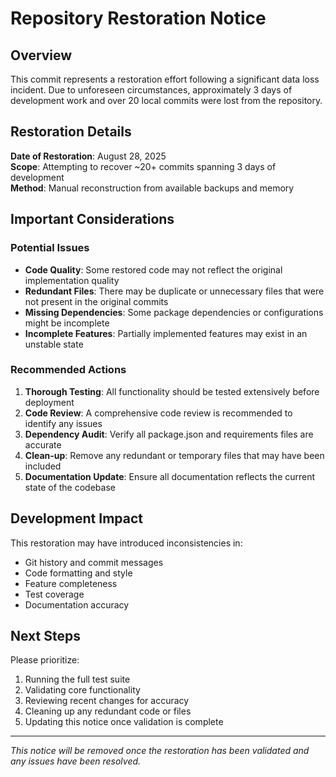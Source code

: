 # Repository Restoration Notice

## Overview

This commit represents a restoration effort following a significant data loss incident. Due to unforeseen circumstances, approximately 3 days of development work and over 20 local commits were lost from the repository.

## Restoration Details

**Date of Restoration**: August 28, 2025  
**Scope**: Attempting to recover ~20+ commits spanning 3 days of development  
**Method**: Manual reconstruction from available backups and memory

## Important Considerations

### Potential Issues

- **Code Quality**: Some restored code may not reflect the original implementation quality
- **Redundant Files**: There may be duplicate or unnecessary files that were not present in the original commits
- **Missing Dependencies**: Some package dependencies or configurations might be incomplete
- **Incomplete Features**: Partially implemented features may exist in an unstable state

### Recommended Actions

1. **Thorough Testing**: All functionality should be tested extensively before deployment
2. **Code Review**: A comprehensive code review is recommended to identify any issues
3. **Dependency Audit**: Verify all package.json and requirements files are accurate
4. **Clean-up**: Remove any redundant or temporary files that may have been included
5. **Documentation Update**: Ensure all documentation reflects the current state of the codebase

## Development Impact

This restoration may have introduced inconsistencies in:

- Git history and commit messages
- Code formatting and style
- Feature completeness
- Test coverage
- Documentation accuracy

## Next Steps

Please prioritize:

1. Running the full test suite
2. Validating core functionality
3. Reviewing recent changes for accuracy
4. Cleaning up any redundant code or files
5. Updating this notice once validation is complete

---

_This notice will be removed once the restoration has been validated and any issues have been resolved._
